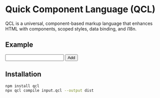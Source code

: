 # Quick Component Language (QCL)
QCL is a universal, component-based markup language that enhances HTML with components, scoped styles, data binding, and i18n.

## Example
<qcl>
  <component name="Counter">
    <markup>
      <input bind={state.count} />
      <button onclick={increment}>Add</button>
    </markup>
    <script>
      state = { count: 0 };
      function increment() { state.count += 1; qclRender('Counter_123'); }
    </script>
  </component>
</qcl>

## Installation
```bash
npm install qcl
npx qcl compile input.qcl --output dist
